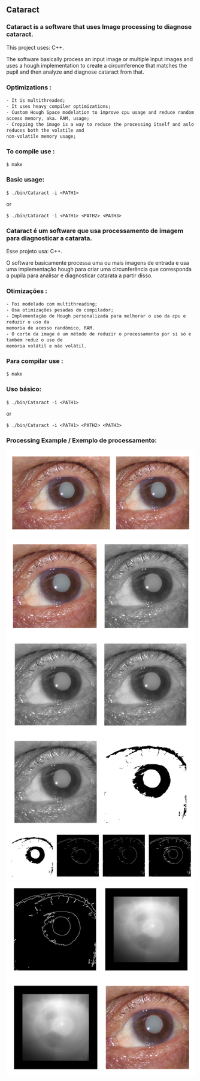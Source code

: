 
## Cataract

### Cataract is a software that uses Image processing to diagnose cataract.

This project uses: C++.

The software basically process an input image or multiple input images and uses a hough implementation to create a circumference that matches the pupil and then analyze and diagnose cataract from that. 

### Optimizations :

    - It is multithreaded;
    - It uses heavy compiler optimizations;
    - Custom Hough Space modelation to improve cpu usage and reduce random access memory, aka. RAM, usage;
    - Cropping the image is a way to reduce the processing itself and aslo reduces both the volatile and 
    non-volatile memory usage;

### To compile use :

    $ make

### Basic usage:

    $ ./bin/Cataract -i <PATH1>

or

    $ ./bin/Cataract -i <PATH1> <PATH2> <PATH3>

### Cataract é um software que usa processamento de imagem para diagnosticar a catarata.

Esse projeto usa: C++.

O software basicamente processa uma ou mais imagens de entrada e usa uma implementação hough para criar uma circunferência que corresponda a pupila para analisar e diagnosticar catarata a partir disso. 

### Otimizações :

    - Foi modelado com multithreading;
    - Usa otimizações pesadas do compilador;
    - Implementação de Hough personalizada para melhorar o uso da cpu e reduzir o uso da 
    memoria de acesso randômico, RAM.
    - O corte da image é um método de reduzir o processamento por si só e também reduz o uso de 
    memória volátil e não volátil.

### Para compilar use :

    $ make

### Uso básico:

    $ ./bin/Cataract -i <PATH1>

or
	
    $ ./bin/Cataract -i <PATH1> <PATH2> <PATH3>

### Processing Example / Exemplo de processamento:

![Crop()][crop]
![Grayscale()][grayscale]
![Gaussian()][gaussian]
![Binary()][binary]
![Sobel()][sobel]
![Hough()][hough]
![Final Image][final]

[crop]: docs/readme/Cataract-01.png "Crop();"
[grayscale]: docs/readme/Cataract-02.png "Grayscale();"
[gaussian]: docs/readme/Cataract-03.png "Gaussian();"
[binary]: docs/readme/Cataract-04.png "Binary();"
[sobel]: docs/readme/Cataract-05.png "Sobel();"
[hough]: docs/readme/Cataract-06.png "Hough();"
[final]: docs/readme/Cataract-07.png "Final Image."
